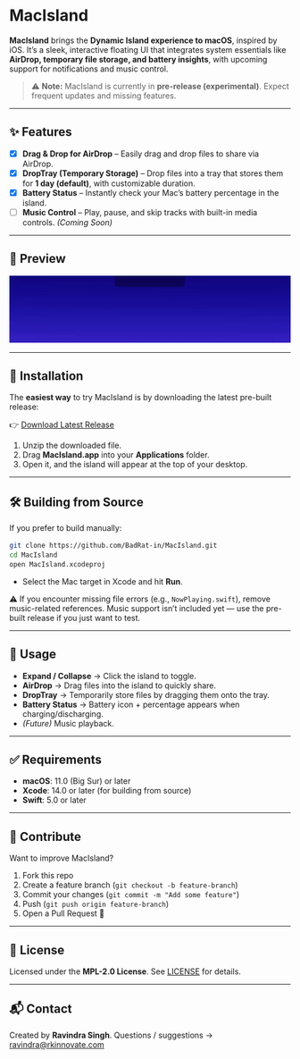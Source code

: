 # MacIsland

**MacIsland** brings the **Dynamic Island experience to macOS**, inspired by iOS.
It’s a sleek, interactive floating UI that integrates system essentials like **AirDrop, temporary file storage, and battery insights**, with upcoming support for notifications and music control.

> ⚠️ **Note:** MacIsland is currently in **pre-release (experimental)**. Expect frequent updates and missing features.

---

## ✨ Features

- [x] **Drag & Drop for AirDrop** – Easily drag and drop files to share via AirDrop.
- [x] **DropTray (Temporary Storage)** – Drop files into a tray that stores them for **1 day (default)**, with customizable duration.
- [x] **Battery Status** – Instantly check your Mac’s battery percentage in the island.
- [ ] **Music Control** – Play, pause, and skip tracks with built-in media controls. _(Coming Soon)_

---

## 🎥 Preview

![Preview](demo/preview.gif)

---

## 🚀 Installation

The **easiest way** to try MacIsland is by downloading the latest pre-built release:

👉 [Download Latest Release](https://github.com/BadRat-in/MacIsland/releases)

1. Unzip the downloaded file.
2. Drag **MacIsland.app** into your **Applications** folder.
3. Open it, and the island will appear at the top of your desktop.

---

## 🛠️ Building from Source

If you prefer to build manually:

```bash
git clone https://github.com/BadRat-in/MacIsland.git
cd MacIsland
open MacIsland.xcodeproj
```

- Select the Mac target in Xcode and hit **Run**.

⚠️ If you encounter missing file errors (e.g., `NowPlaying.swift`), remove music-related references.
Music support isn’t included yet — use the pre-built release if you just want to test.

---

## 📌 Usage

- **Expand / Collapse** → Click the island to toggle.
- **AirDrop** → Drag files into the island to quickly share.
- **DropTray** → Temporarily store files by dragging them onto the tray.
- **Battery Status** → Battery icon + percentage appears when charging/discharging.
- _(Future)_ Music playback.

---

## ✅ Requirements

- **macOS**: 11.0 (Big Sur) or later
- **Xcode**: 14.0 or later (for building from source)
- **Swift**: 5.0 or later

---

## 🤝 Contribute

Want to improve MacIsland?

1. Fork this repo
2. Create a feature branch (`git checkout -b feature-branch`)
3. Commit your changes (`git commit -m "Add some feature"`)
4. Push (`git push origin feature-branch`)
5. Open a Pull Request 🎉

---

## 📄 License

Licensed under the **MPL-2.0 License**.
See [LICENSE](LICENSE) for details.

---

## 📬 Contact

Created by **Ravindra Singh**.
Questions / suggestions → [ravindra@rkinnovate.com](mailto:ravindra@rkinnovate.com)

